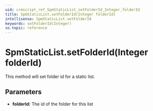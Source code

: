 ```yaml
---
uid: crmscript_ref_SpmStaticList_setFolderId_Integer_folderId
title: SpmStaticList.setFolderId(Integer folderId)
intellisense: SpmStaticList.setFolderId
keywords: setFolderId(Integer)
so.topic: reference
---
```


# SpmStaticList.setFolderId(Integer folderId)

This method will set folder id for a static list.

## Parameters

* **folderId:** The id of the folder for this list

